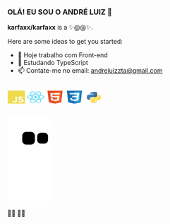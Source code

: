 ### OLÁ! EU SOU O ANDRÉ LUIZ 👋

**karfaxx/karfaxx** is a ✨@@✨.

Here are some ideas to get you started:

- 🔭 Hoje trabalho com Front-end
- 🌱 Estudando TypeScript
- 📫 Contate-me no email: andreluizzta@gmail.com


<div style="display: inline_block"><br>
  <img align="center" alt="Rafa-Js" height="30" width="40" src="https://raw.githubusercontent.com/devicons/devicon/master/icons/javascript/javascript-plain.svg">
  <img align="center" alt="Rafa-React" height="30" width="40" src="https://raw.githubusercontent.com/devicons/devicon/master/icons/react/react-original.svg">
  <img align="center" alt="Rafa-HTML" height="30" width="40" src="https://raw.githubusercontent.com/devicons/devicon/master/icons/html5/html5-original.svg">
  <img align="center" alt="Rafa-CSS" height="30" width="40" src="https://raw.githubusercontent.com/devicons/devicon/master/icons/css3/css3-original.svg">
  <img align="center" alt="Rafa-Python" height="30" width="40" src="https://raw.githubusercontent.com/devicons/devicon/master/icons/python/python-original.svg">
  
  
  ##
  
  ![Snake animation](https://github.com/rafaballerini/rafaballerini/blob/output/github-contribution-grid-snake.svg)
  
  👨‍💻 👨‍💻 
          
          
